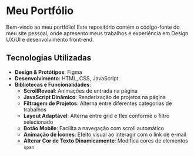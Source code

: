 # Meu Portfólio

Bem-vindo ao meu portfólio! Este repositório contém o código-fonte do meu site pessoal, onde apresento meus trabalhos e experiência em Design UX/UI e desenvolvimento front-end.

## Tecnologias Utilizadas

- **Design & Protótipos**: Figma
- **Desenvolvimento**: HTML, CSS, JavaScript
- **Bibliotecas e Funcionalidades**:
  - **ScrollReveal**: Animações de entrada na página
  - **JavaScript Dinâmico**: Renderização de projetos na página
  - **Filtragem de Projetos**: Alterna entre diferentes categorias de trabalhos
  - **Layout Adaptável**: Alterna entre grid e flex conforme o filtro selecionado
  - **Botão Mobile**: Facilita a navegação com scroll automático
  - **Animação de Ícones**: Efeito visual ao interagir com o link de e-mail
  - **Alterar Cor de Texto Dinamicamente**: Modifica cores de elementos `span`
